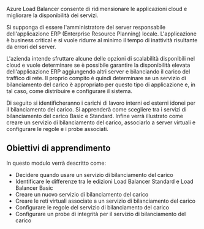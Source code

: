Azure Load Balancer consente di ridimensionare le applicazioni cloud e migliorare la disponibilità dei servizi.

Si supponga di essere l'amministratore del server responsabile dell'applicazione ERP (Enterprise Resource Planning) locale. L'applicazione è business critical e si vuole ridurre al minimo il tempo di inattività risultante da errori del server.

L'azienda intende sfruttare alcune delle opzioni di scalabilità disponibili nel cloud e vuole determinare se è possibile garantire la disponibilità elevata dell'applicazione ERP aggiungendo altri server e bilanciando il carico del traffico di rete. Il proprio compito è quindi determinare se un servizio di bilanciamento del carico è appropriato per questo tipo di applicazione e, in tal caso, come distribuire e configurare il sistema.

Di seguito si identificheranno i carichi di lavoro interni ed esterni idonei per il bilanciamento del carico. Si apprenderà come scegliere tra i servizi di bilanciamento del carico Basic e Standard. Infine verrà illustrato come creare un servizio di bilanciamento del carico, associarlo a server virtuali e configurare le regole e i probe associati.

## <a name="learning-objectives"></a>Obiettivi di apprendimento

In questo modulo verrà descritto come:
- Decidere quando usare un servizio di bilanciamento del carico
- Identificare le differenze tra le edizioni Load Balancer Standard e Load Balancer Basic
- Creare un nuovo servizio di bilanciamento del carico
- Creare le reti virtuali associate a un servizio di bilanciamento del carico
- Configurare le regole del servizio di bilanciamento del carico
- Configurare un probe di integrità per il servizio di bilanciamento del carico